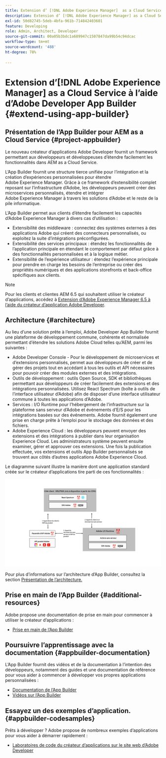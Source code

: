 ```yaml
---
title: Extension d’ [!DNL Adobe Experience Manager]  as a Cloud Service à l’aide d’Adobe Developer App Builder.
description: Extension d’ [!DNL Adobe Experience Manager] as a Cloud Service à l’aide d’Adobe Developer App Builder.
exl-id: 50d82745-5deb-4bfa-961b-714842403601
feature: Developing
role: Admin, Architect, Developer
source-git-commit: 00a05b3bdc1a689947c1507847da99b54c94dcac
workflow-type: tm+mt
source-wordcount: '488'
ht-degree: 78%

---
```


# Extension d’[!DNL Adobe Experience Manager] as a Cloud Service à l’aide d’Adobe Developer App Builder {#extend-using-app-builder}

## Présentation de l’App Builder pour AEM as a Cloud Service {#project-appbuilder}

Le nouveau créateur d’applications Adobe Developer fournit un framework permettant aux développeurs et développeuses d’étendre facilement les fonctionnalités dans AEM as a Cloud Service.

L’App Builder fournit une structure tierce unifiée pour l’intégration et la création d’expériences personnalisées pour étendre Adobe Experience Manager. Grâce à ce framework d’extensibilité complet reposant sur l’infrastructure d’Adobe, les développeurs peuvent créer des microservices personnalisés, étendre et intégrer Adobe Experience Manager à travers les solutions d’Adobe et le reste de la pile informatique.

L’App Builder permet aux clients d’étendre facilement les capacités d’Adobe Experience Manager à divers cas d’utilisation :

* Extensibilité des middleware : connectez des systèmes externes à des applications Adobe qui créent des connecteurs personnalisés, ou exploitez la suite d’intégrations préconfigurées.
* Extensibilité des services principaux : étendez les fonctionnalités de l’application principale en étendant le comportement par défaut grâce à des fonctionnalités personnalisées et à la logique métier.
* Extensibilité de l’expérience utilisateur : étendez l’expérience principale pour prendre en charge les besoins de l’entreprise ou créer des propriétés numériques et des applications storefronts et back-office spécifiques aux clients.

>[!NOTE]
>
> Pour les clients et clientes AEM 6.5 qui souhaitent utiliser le créateur d’applications, accédez à [Extension d’Adobe Experience Manager 6.5 à l’aide du créateur d’application Adobe Developer](https://experienceleague.adobe.com/docs/experience-manager-65/developing/extending-aem/app-builder.html?lang=fr).

## Architecture {#architecture}

Au lieu d’une solution prête à l’emploi, Adobe Developer App Builder fournit une plateforme de développement commune, cohérente et normalisée permettant d’étendre les solutions Adobe Cloud telles qu’AEM, parmi les suivantes :

* Adobe Developer Console - Pour le développement de microservices et d’extensions personnalisés, permet aux développeurs de créer et de gérer des projets tout en accédant à tous les outils et API nécessaires pour pouvoir créer des modules externes et des intégrations.
* Outils de développement : outils Open Source, SDK et bibliothèques permettant aux développeurs de créer facilement des extensions et des intégrations personnalisées. Utilisez React Spectrum (boîte à outils de l’interface utilisateur d’Adobe) afin de disposer d’une interface utilisateur commune à toutes les applications d’Adobe.
* Services : I/O Runtime pour l’hébergement de l’infrastructure sur la plateforme sans serveur d’Adobe et événements d’E/S pour les intégrations basées sur des événements. Adobe fournit également une prise en charge prête à l’emploi pour le stockage des données et des fichiers.
* Adobe Experience Cloud : les développeurs peuvent envoyer des extensions et des intégrations à publier dans leur organisation Experience Cloud. Les administrateurs système peuvent ensuite examiner, gérer et approuver ces extensions. Une fois la publication effectuée, vos extensions et outils App Builder personnalisés se trouvent aux côtés d’autres applications Adobe Experience Cloud.

Le diagramme suivant illustre la manière dont une application standard créée sur le créateur d’applications tire parti de ces fonctionnalités :

![Architecture](/help/implementing/developing/extending/assets/appbuilder-architecture.jpg)

Pour plus d’informations sur l’architecture d’App Builder, consultez la section [Présentation de l’architecture.](https://developer.adobe.com/app-builder/docs/guides/app_builder_guides/architecture_overview/architecture-overview)

## Prise en main de l’App Builder {#additional-resources}

Adobe propose une documentation de prise en main pour commencer à utiliser le créateur d’applications :

* [Prise en main de l’App Builder](https://developer.adobe.com/app-builder/docs/getting_started/)

## Poursuivre l’apprentissage avec la documentation {#appbuilder-documentation}

L’App Builder fournit des vidéos et de la documentation à l’intention des développeurs, notamment des guides et une documentation de référence pour vous aider à commencer à développer vos propres applications personnalisées :

* [Documentation de l’App Builder](https://developer.adobe.com/app-builder/docs/overview/)
* [Vidéos sur l’App Builder](https://www.youtube.com/playlist?list=PLcVEYUqU7VRfDij-Jbjyw8S8EzW073F_o)

## Essayez un des exemples d’application. {#appbuilder-codesamples}

Prêts à développer ? Adobe propose de nombreux exemples d’applications pour vous aider à démarrer rapidement :

* [Laboratoires de code du créateur d’applications sur le site web d’Adobe Developer](https://developer.adobe.com/app-builder/docs/resources/)